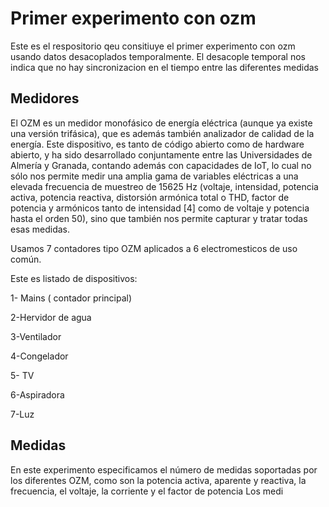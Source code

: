 # Primer experimento con ozm
Este  es el respositorio qeu consitiuye el primer experimento con ozm usando datos desacoplados temporalmente. El desacople temporal nos indica que no hay sincronizacion en el tiempo entre las diferentes medidas

## Medidores
El OZM es un medidor monofásico de energía eléctrica (aunque ya existe una versión trifásica), que es además también analizador de calidad de la energía. Este dispositivo, es tanto de código abierto como de hardware abierto, y ha sido desarrollado conjuntamente entre las Universidades de Almería y Granada, contando además con capacidades de IoT, lo cual no sólo nos permite medir una amplia gama de variables eléctricas a una elevada frecuencia de muestreo de 15625 Hz (voltaje, intensidad, potencia activa, potencia reactiva, distorsión armónica total o THD, factor de potencia y armónicos tanto de intensidad [4] como de voltaje y potencia hasta el orden 50), sino que también nos permite capturar y tratar todas esas medidas.

Usamos 7 contadores tipo OZM aplicados  a 6 electromesticos de uso común.

Este es listado de dispositivos:

1- Mains ( contador principal)

2-Hervidor de agua

3-Ventilador

4-Congelador

5- TV

6-Aspiradora

7-Luz


## Medidas

En este experimento especificamos el número de medidas soportadas por los diferentes OZM, como son la potencia activa, aparente y reactiva, la frecuencia, el voltaje, la corriente y el factor de potencia
Los medi
